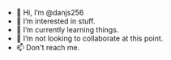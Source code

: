 - 👋 Hi, I’m @danjs256
- 👀 I’m interested in stuff.
- 🌱 I’m currently learning things.
- 💞️ I’m not looking to collaborate at this point.
- 📫 Don't reach me.

<!---
danjs256/danjs256 is a ✨ special ✨ repository because its `README.md` (this file) appears on your GitHub profile.
You can click the Preview link to take a look at your changes.
--->
